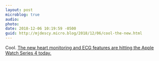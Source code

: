 ```yaml
---
layout: post
microblog: true
audio: 
photo: 
date: 2018-12-06 10:19:59 -0500
guid: http://mjdescy.micro.blog/2018/12/06/cool-the-new.html
---
```

Cool. [The new heart monitoring and ECG features are hitting the Apple Watch Series 4 today.](https://www.macstories.net/news/electrocardiogram-app-and-irregular-heart-rhythm-notifications-available-today/)

